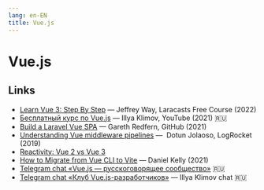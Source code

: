 ```yaml
---
lang: en-EN
title: Vue.js
---
```


# Vue.js

## Links

- [Learn Vue 3: Step By Step](https://laracasts.com/series/learn-vue-3-step-by-step) — Jeffrey Way, Laracasts Free Course (2022)
- [Бесплатный курс по Vue.js](https://www.youtube.com/playlist?list=PLvTBThJr861yMBhpKafII3HZLAYujuNWw) — Illya Klimov, YouTube (2021) 🇷🇺
- [Build a Laravel Vue SPA](https://laravelvuespa.com/) — Gareth Redfern, GitHub (2021)
- [Understanding Vue middleware pipelines](https://blog.logrocket.com/vue-middleware-pipelines/) — 
  Dotun Jolaoso, LogRocket (2019)
- [Reactivity: Vue 2 vs Vue 3](https://www.vuemastery.com/blog/Reactivity-Vue2-vs-Vue3/)
- [How to Migrate from Vue CLI to Vite](https://vueschool.io/articles/vuejs-tutorials/how-to-migrate-from-vue-cli-to-vite/) — Daniel Kelly (2021)
- [Telegram chat «Vue.js — русскоговорящее сообщество»](https://t.me/vuejs_ru) 🇷🇺
- [Telegram chat «Клуб Vue.js-разработчиков»](https://t.me/vuejs_club) — Illya Klimov chat 🇷🇺
